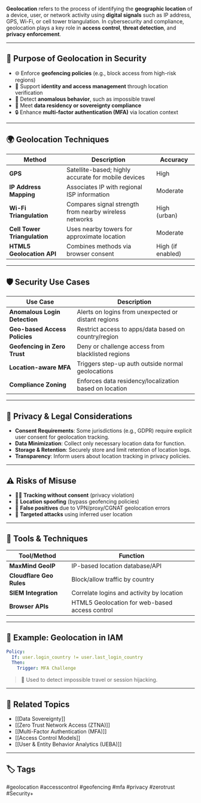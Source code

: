 **Geolocation** refers to the process of identifying the **geographic location** of a device, user, or network activity using **digital signals** such as IP address, GPS, Wi-Fi, or cell tower triangulation. In cybersecurity and compliance, geolocation plays a key role in **access control**, **threat detection**, and **privacy enforcement**.

---

## 🎯 Purpose of Geolocation in Security

- 🌐 Enforce **geofencing policies** (e.g., block access from high-risk regions)
- 👤 Support **identity and access management** through location verification
- 🚨 Detect **anomalous behavior**, such as impossible travel
- 📜 Meet **data residency or sovereignty compliance**
- 🔒 Enhance **multi-factor authentication (MFA)** via location context

---

## 🌍 Geolocation Techniques

| Method                    | Description                                                  | Accuracy    |
|---------------------------|--------------------------------------------------------------|-------------|
| **GPS**                   | Satellite-based; highly accurate for mobile devices          | High        |
| **IP Address Mapping**    | Associates IP with regional ISP information                  | Moderate    |
| **Wi-Fi Triangulation**   | Compares signal strength from nearby wireless networks        | High (urban)|
| **Cell Tower Triangulation** | Uses nearby towers for approximate location               | Moderate    |
| **HTML5 Geolocation API** | Combines methods via browser consent                         | High (if enabled) |

---

## 🛡️ Security Use Cases

| Use Case                        | Description                                               |
|----------------------------------|-----------------------------------------------------------|
| **Anomalous Login Detection**    | Alerts on logins from unexpected or distant regions       |
| **Geo-based Access Policies**    | Restrict access to apps/data based on country/region      |
| **Geofencing in Zero Trust**     | Deny or challenge access from blacklisted regions         |
| **Location-aware MFA**           | Triggers step-up auth outside normal geolocations         |
| **Compliance Zoning**            | Enforces data residency/localization based on location    |

---

## 📜 Privacy & Legal Considerations

- **Consent Requirements**: Some jurisdictions (e.g., GDPR) require explicit user consent for geolocation tracking.
- **Data Minimization**: Collect only necessary location data for function.
- **Storage & Retention**: Securely store and limit retention of location logs.
- **Transparency**: Inform users about location tracking in privacy policies.

---

## ⚠️ Risks of Misuse

- 🕵️‍♂️ **Tracking without consent** (privacy violation)
- 📍 **Location spoofing** (bypass geofencing policies)
- 🐛 **False positives** due to VPN/proxy/CGNAT geolocation errors
- 🎯 **Targeted attacks** using inferred user location

---

## 🧰 Tools & Techniques

| Tool/Method          | Function                                       |
|----------------------|------------------------------------------------|
| **MaxMind GeoIP**     | IP-based location database/API                |
| **Cloudflare Geo Rules** | Block/allow traffic by country              |
| **SIEM Integration**  | Correlate logins and activity by location     |
| **Browser APIs**      | HTML5 Geolocation for web-based access control|

---

## 🧱 Example: Geolocation in IAM

```yaml
Policy:
  If: user.login_country != user.last_login_country
  Then:
    Trigger: MFA Challenge
```

> 🔐 Used to detect impossible travel or session hijacking.

---

## 📎 Related Topics

- [[Data Sovereignty]]
- [[Zero Trust Network Access (ZTNA)]]
- [[Multi-Factor Authentication (MFA)]]
- [[Access Control Models]]
- [[User & Entity Behavior Analytics (UEBA)]]

---

## 🏷 Tags

#geolocation #accesscontrol #geofencing #mfa #privacy #zerotrust #Security+